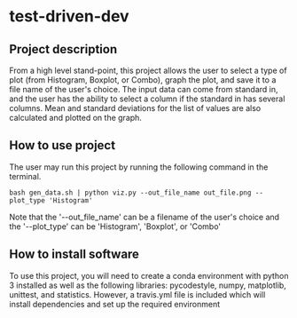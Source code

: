 # test-driven-dev

## Project description
From a high level stand-point, this project allows the user to select a type of plot (from Histogram, Boxplot, or Combo), graph the plot, and save it to a file name of the user's choice. The input data can come from standard in, and the user has the ability to select a column if the standard in has several columns. Mean and standard deviations for the list of values are also calculated and plotted on the graph.

## How to use project
The user may run this project by running the following command in the terminal.

```
bash gen_data.sh | python viz.py --out_file_name out_file.png --plot_type 'Histogram'
```

Note that the '--out_file_name' can be a filename of the user's choice and the '--plot_type' can be 'Histogram', 'Boxplot', or 'Combo'

## How to install software
To use this project, you will need to create a conda environment with python 3 installed as well as the following libraries: pycodestyle, numpy, matplotlib, unittest, and statistics. However, a travis.yml file is included which will install dependencies and set up the required environment

